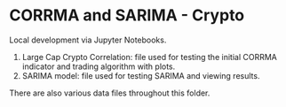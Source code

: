 # CORRMA and SARIMA - Crypto

Local development via Jupyter Notebooks.

1. Large Cap Crypto Correlation: file used for testing the initial CORRMA indicator and trading algorithm with plots.
2. SARIMA model: file used for testing SARIMA and viewing results.

There are also various data files throughout this folder.
